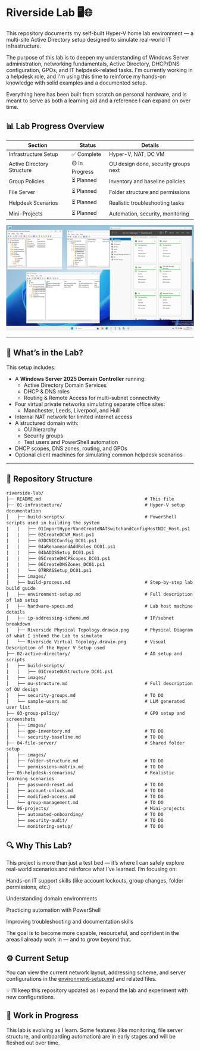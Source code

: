 # Riverside Lab 🖥️🌐

This repository documents my self-built Hyper-V home lab environment — a multi-site Active Directory setup designed to simulate real-world IT infrastructure. 

The purpose of this lab is to deepen my understanding of Windows Server administration, networking fundamentals, Active Directory, DHCP/DNS configuration, GPOs, and IT helpdesk-related tasks. I'm currently working in a helpdesk role, and I'm using this time to reinforce my hands-on knowledge with solid examples and a documented setup.

Everything here has been built from scratch on personal hardware, and is meant to serve as both a learning aid and a reference I can expand on over time.

## 📊 Lab Progress Overview

| Section                     | Status          | Details                                |
|-----------------------------|-----------------|----------------------------------------|
| Infrastructure Setup        | ✅ Complete     | Hyper-V, NAT, DC VM                    |
| Active Directory Structure  | 🟡 In Progress  | OU design done, security groups next    |
| Group Policies              | ⏳ Planned      | Inventory and baseline policies         |
| File Server                 | ⏳ Planned      | Folder structure and permissions        |
| Helpdesk Scenarios          | ⏳ Planned      | Realistic troubleshooting tasks         |
| Mini-Projects               | ⏳ Planned      | Automation, security, monitoring        |

![DC01](01-infrastucture/images/DC01.png)

---

## 🧰 What’s in the Lab?

This setup includes:

- A **Windows Server 2025 Domain Controller** running:
  - Active Directory Domain Services
  - DHCP & DNS roles
  - Routing & Remote Access for multi-subnet connectivity
- Four virtual private networks simulating separate office sites:
  - Manchester, Leeds, Liverpool, and Hull
- Internal NAT network for limited internet access
- A structured domain with:
  - OU hierarchy
  - Security groups
  - Test users and PowerShell automation
- DHCP scopes, DNS zones, routing, and GPOs
- Optional client machines for simulating common helpdesk scenarios

---

## 📁 Repository Structure

```plaintext
riverside-lab/
├── README.md                                       # This file
├── 01-infrastucture/                               # Hyper-V setup documentation
│   ├── build-scripts/                              # PowerShell scripts used in building the system
|   |   ├── 01ImportHyperVandCreateNATSwitchandConfigHostNIC_Host.ps1  
|   |   ├── 02CreateDCVM_Host.ps1
|   |   ├── 03DCNICConfig_DC01.ps1
|   |   ├── 04aRenameandAddRoles_DC01.ps1
|   |   ├── 04bADDSSetup_DC01.ps1
|   |   ├── 05CreateDHCPScopes_DC01.ps1
|   |   ├── 06CreateDNSZones_DC01.ps1
|   |   └── 07RRASSetup_DC01.ps1                    
│   ├── images/                                     
│   ├── build-process.md                            # Step-by-step lab build guide
│   ├── environment-setup.md                        # Full description of lab setup
|   ├── hardware-specs.md                           # Lab host machine details
│   ├── ip-addressing-scheme.md                     # IP/subnet breakdown
|   ├── Riverside Physical Topology.drawio.png      # Physical Diagram of what I intend the Lab to simulate
│   └── Riverside Virtual Topology.drawio.png       # Visual Description of the Hyper V Setup used
├── 02-active-directory/                            # AD setup and scripts
│   ├── build-scripts/
|   │   ├── 01CreateOUStructure_DC01.ps1
│   ├── images/
│   ├── ou-structure.md                             # Full description of OU design
│   ├── security-groups.md                          # TO DO
│   └── sample-users.md                             # LLM generated user list
├── 03-group-policy/                                # GPO setup and screenshots
│   ├── images/                            
│   ├── gpo-inventory.md                            # TO DO
│   └── security-baseline.md                        # TO DO
├── 04-file-server/                                 # Shared folder setup
│   ├── images/
│   ├── folder-structure.md                         # TO DO
│   └── permissions-matrix.md                       # TO DO
├── 05-helpdesk-scenarios/                          # Realistic learning scenarios
│   ├── password-reset.md                           # TO DO
│   ├── account-unlock.md                           # TO DO
│   ├── modified-access.md                          # TO DO
│   └── group-management.md                         # TO DO
└── 06-projects/                                    # Mini-projects
    ├── automated-onboarding/                       # TO DO
    ├── security-audit/                             # TO DO
    └── monitoring-setup/                           # TO DO
```

## 🔍 Why This Lab?

This project is more than just a test bed — it’s where I can safely explore real-world scenarios and reinforce what I’ve learned. I’m focusing on:

Hands-on IT support skills (like account lockouts, group changes, folder permissions, etc.)

Understanding domain environments

Practicing automation with PowerShell

Improving troubleshooting and documentation skills

The goal is to become more capable, resourceful, and confident in the areas I already work in — and to grow beyond that.

## ⚙️ Current Setup
You can view the current network layout, addressing scheme, and server configurations in the [environment-setup.md](01-infrastucture/environment-setup.md) and related files.

💡 I’ll keep this repository updated as I expand the lab and experiment with new configurations.

## 🚧 Work in Progress
This lab is evolving as I learn. Some features (like monitoring, file server structure, and onboarding automation) are in early stages and will be fleshed out over time.